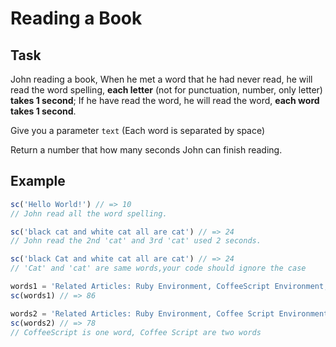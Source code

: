 # Reading a Book

## Task

John reading a book, When he met a word that he had never read, he will read the word spelling, **each letter** (not for punctuation, number, only letter) **takes 1 second**; If he have read the word, he will read the word, **each word takes 1 second**.

Give you a parameter `text` (Each word is separated by space)

Return a number that how many seconds John can finish reading.

## Example

```js
sc('Hello World!') // => 10  
// John read all the word spelling.

sc('black cat and white cat all are cat') // => 24
// John read the 2nd 'cat' and 3rd 'cat' used 2 seconds.

sc('black Cat and white cat all are cat') // => 24
// 'Cat' and 'cat' are same words,your code should ignore the case

words1 = 'Related Articles: Ruby Environment, CoffeeScript Environment, JavaScript Environment, Python Environment, Haskell Environment, Java Environment, Clojure Environment, .NET Environment.'
sc(words1) // => 86

words2 = 'Related Articles: Ruby Environment, Coffee Script Environment, Java Script Environment, Python Environment, Haskell Environment, Java Environment, Clojure Environment, .NET Environment.'
sc(words2) // => 78
// CoffeeScript is one word, Coffee Script are two words
```
